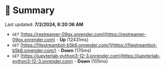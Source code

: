 # 📖 Summary
Last updated: **7/2/2024, 6:20:36 AM**

- `GET` [https://restreamer-09gx.onrender.com](https://restreamer-09gx.onrender.com) - **Up** (12431ms)
- `GET` [https://filestreambot-b5k6.onrender.com/](https://filestreambot-b5k6.onrender.com/) - **Down** (170ms)
- `GET` [https://jupyterlab-python3-12-3.onrender.com](https://jupyterlab-python3-12-3.onrender.com) - **Down** (105ms)

